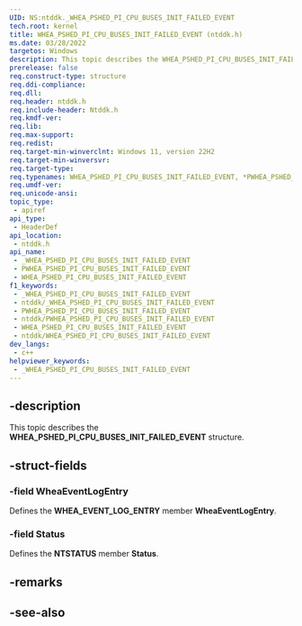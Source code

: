 ```yaml
---
UID: NS:ntddk._WHEA_PSHED_PI_CPU_BUSES_INIT_FAILED_EVENT
tech.root: kernel
title: WHEA_PSHED_PI_CPU_BUSES_INIT_FAILED_EVENT (ntddk.h)
ms.date: 03/28/2022
targetos: Windows
description: This topic describes the WHEA_PSHED_PI_CPU_BUSES_INIT_FAILED_EVENT structure.
prerelease: false
req.construct-type: structure
req.ddi-compliance: 
req.dll: 
req.header: ntddk.h
req.include-header: Ntddk.h
req.kmdf-ver: 
req.lib: 
req.max-support: 
req.redist: 
req.target-min-winverclnt: Windows 11, version 22H2
req.target-min-winversvr: 
req.target-type: 
req.typenames: WHEA_PSHED_PI_CPU_BUSES_INIT_FAILED_EVENT, *PWHEA_PSHED_PI_CPU_BUSES_INIT_FAILED_EVENT
req.umdf-ver: 
req.unicode-ansi: 
topic_type:
 - apiref
api_type:
 - HeaderDef
api_location:
 - ntddk.h
api_name:
 - _WHEA_PSHED_PI_CPU_BUSES_INIT_FAILED_EVENT
 - PWHEA_PSHED_PI_CPU_BUSES_INIT_FAILED_EVENT
 - WHEA_PSHED_PI_CPU_BUSES_INIT_FAILED_EVENT
f1_keywords:
 - _WHEA_PSHED_PI_CPU_BUSES_INIT_FAILED_EVENT
 - ntddk/_WHEA_PSHED_PI_CPU_BUSES_INIT_FAILED_EVENT
 - PWHEA_PSHED_PI_CPU_BUSES_INIT_FAILED_EVENT
 - ntddk/PWHEA_PSHED_PI_CPU_BUSES_INIT_FAILED_EVENT
 - WHEA_PSHED_PI_CPU_BUSES_INIT_FAILED_EVENT
 - ntddk/WHEA_PSHED_PI_CPU_BUSES_INIT_FAILED_EVENT
dev_langs:
 - c++
helpviewer_keywords:
 - _WHEA_PSHED_PI_CPU_BUSES_INIT_FAILED_EVENT
---
```


## -description

This topic describes the **WHEA_PSHED_PI_CPU_BUSES_INIT_FAILED_EVENT** structure.

## -struct-fields

### -field WheaEventLogEntry

Defines the **WHEA_EVENT_LOG_ENTRY** member **WheaEventLogEntry**.

### -field Status

Defines the **NTSTATUS** member **Status**.

## -remarks

## -see-also
